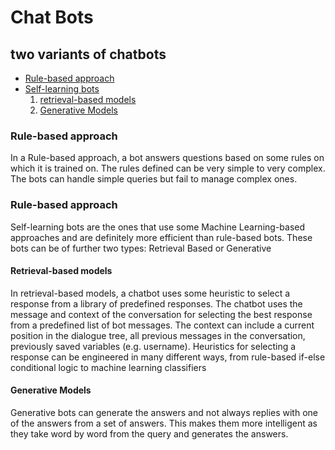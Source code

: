 # Chat Bots

## two variants of chatbots
* [Rule-based approach](#rba)
* [Self-learning bots](#slb)
   1. [retrieval-based models](#rbm)
   2. [Generative Models](#gm)

### Rule-based approach <a name="rba"></a>
In a Rule-based approach, a bot answers questions based on some rules on which it is trained on. The rules defined can be very simple to very complex. The bots can handle simple queries but fail to manage complex ones.

### Rule-based approach <a name="rbm"></a>
Self-learning bots are the ones that use some Machine Learning-based approaches and are definitely more efficient than rule-based bots. These bots can be of further two types: Retrieval Based or Generative

#### Retrieval-based models <a name="rbm"></a>
In retrieval-based models, a chatbot uses some heuristic to select a response from a library of predefined responses. The chatbot uses the message and context of the conversation for selecting the best response from a predefined list of bot messages. The context can include a current position in the dialogue tree, all previous messages in the conversation, previously saved variables (e.g. username). Heuristics for selecting a response can be engineered in many different ways, from rule-based if-else conditional logic to machine learning classifiers


#### Generative Models <a name="gm"></a>
Generative bots can generate the answers and not always replies with one of the answers from a set of answers. This makes them more intelligent as they take word by word from the query and generates the answers.

